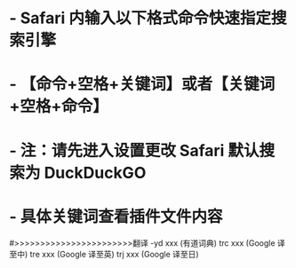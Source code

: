 # - Safari 内输入以下格式命令快速指定搜索引擎
# - 【命令+空格+关键词】或者【关键词+空格+命令】
# - 注：请先进入设置更改 Safari 默认搜索为 DuckDuckGO
# - 具体关键词查看插件文件内容
#>>>>>>>>>>>>>>>>>>>>>>>翻译
 -yd  xxx (有道词典)
 trc xxx (Google 译至中)
 tre xxx (Google 译至英)
 trj xxx (Google 译至日)
